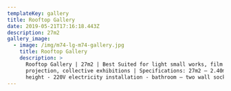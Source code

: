 ```yaml
---
templateKey: gallery
title: Rooftop Gallery
date: 2019-05-21T17:16:18.443Z
description: 27m2
gallery_image:
  - image: /img/m74-lg-m74-gallery.jpg
    title: Rooftop Gallery
    description: >
      Rooftop Gallery | 27m2 | Best Suited for light small works, film
      projection, collective exhibitions | Specifications: 27m2 – 2.40m ceiling
      height - 220V electricity installation - bathroom – two wall sockets.
---
```


